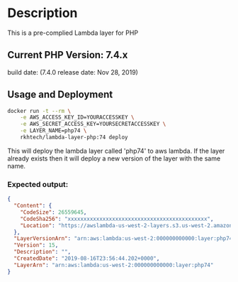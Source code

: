 # Description
This is a pre-complied Lambda layer for PHP

## Current PHP Version: 7.4.x
build date: (7.4.0 release date: Nov 28, 2019)


## Usage and Deployment

```bash
docker run -t --rm \
    -e AWS_ACCESS_KEY_ID=YOURACCESSKEY \
    -e AWS_SECRET_ACCESS_KEY=YOURSECRETACCESSKEY \
    -e LAYER_NAME=php74 \
    rkhtech/lambda-layer-php:74 deploy
```

This will deploy the lambda layer called 'php74' to aws lambda.
If the layer already exists then it will deploy a new version of the layer with the same name.  

### Expected output:
```json
{
  "Content": {
    "CodeSize": 26559645,
    "CodeSha256": "xxxxxxxxxxxxxxxxxxxxxxxxxxxxxxxxxxxxxxxxxxxx",
    "Location": "https://awslambda-us-west-2-layers.s3.us-west-2.amazonaws.com/snapshots/000000000000/php73-xxxxxxxxxxxxxxxxxx"
  },
  "LayerVersionArn": "arn:aws:lambda:us-west-2:000000000000:layer:php74:15",
  "Version": 15,
  "Description": "",
  "CreatedDate": "2019-08-16T23:56:44.202+0000",
  "LayerArn": "arn:aws:lambda:us-west-2:000000000000:layer:php74"
}
```
